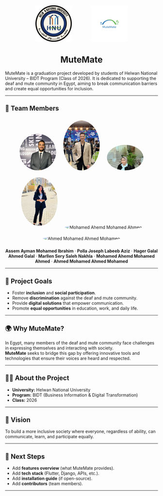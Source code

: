 <p align="center">
  <img src="assets/university_logo.png" alt="Helwan National University Logo" width="120" style="margin-right: 60px;"/>
  <img src="assets/app_logo.png" alt="MuteMate App Logo" width="120"/>
</p>

<h1 align="center">MuteMate</h1>
MuteMate is a graduation project developed by students of Helwan National University – BIDT Program (Class of 2026).  
It is dedicated to supporting the deaf and mute community in Egypt, aiming to break communication barriers and create equal opportunities for inclusion.
 
---
## 👥 Team Members  

<p align="center">
  <img src="assets/assem.jpg" alt="Assem Ayman Mohamed Ibrahim" width="120" style="border-radius:50%; margin:10px;"/>
  <img src="assets/polla.jpeg" alt="Polla Joseph Labeeb Aziz" width="120" style="border-radius:50%; margin:10px;"/>
  <img src="assets/hager.jpg" alt="Hager Galal Ahmed Galal" width="120" style="border-radius:50%; margin:10px;"/>
  <img src="assets/marllen.jpg" alt="Marllen Sery Saleh Nakhla" width="120" style="border-radius:50%; margin:10px;"/>
  <img src="assets/mohamed1.jpg" alt="Mohamed Ahemd Mohamed Ahmed" width="120" style="border-radius:50%; margin:10px;"/>
  <img src="assets/ahmed.jpg" alt="Ahmed Mohamed Ahmed Mohamed" width="120" style="border-radius:50%; margin:10px;"/>
</p>

<p align="center">
  <b>Assem Ayman Mohamed Ibrahim</b> · 
  <b>Polla Joseph Labeeb Aziz</b> · 
  <b>Hager Galal Ahmed Galal</b> · 
  <b>Marllen Sery Saleh Nakhla</b> · 
  <b>Mohamed Ahemd Mohamed Ahmed</b> · 
  <b>Ahmed Mohamed Ahmed Mohamed</b>
</p>


---

## 🎯 Project Goals  
- Foster **inclusion** and **social participation**.  
- Remove **discrimination** against the deaf and mute community.  
- Provide **digital solutions** that empower communication.  
- Promote **equal opportunities** in education, work, and daily life.  

---

## 🌍 Why MuteMate?  
In Egypt, many members of the deaf and mute community face challenges in expressing themselves and interacting with society.  
**MuteMate** seeks to bridge this gap by offering innovative tools and technologies that ensure their voices are heard and respected.  

---

## 👩‍🎓 About the Project  
- **University:** Helwan National University  
- **Program:** BIDT (Business Information & Digital Transformation)  
- **Class:** 2026  

---

## 🚀 Vision  
To build a more inclusive society where everyone, regardless of ability, can communicate, learn, and participate equally.  

---

## 📌 Next Steps  
- Add **features overview** (what MuteMate provides).  
- Add **tech stack** (Flutter, Django, APIs, etc.).  
- Add **installation guide** (if open-source).  
- Add **contributors** (team members).  

---
